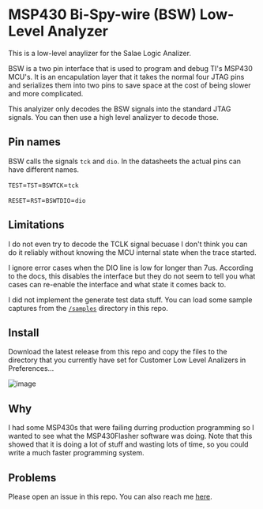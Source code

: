 # MSP430 Bi-Spy-wire (BSW) Low-Level Analyzer

This is a low-level anaylizer for the Salae Logic Analizer.

BSW is a two pin interface that is used to program and debug TI's MSP430 MCU's. It is an encapulation layer that it takes the normal four JTAG pins and serializes them into two pins to save space at the cost of being slower and more complicated. 

This analyizer only decodes the BSW signals into the standard JTAG signals. You can then use a high level analizyer to decode those. 

## Pin names

BSW calls the signals `tck` and `dio`. In the datasheets the actual pins can have different names. 

`TEST`=`TST`=`BSWTCK`=`tck`

`RESET`=`RST`=`BSWTDIO`=`dio`

## Limitations

I do not even try to decode the TCLK signal becuase I don't think you can do it reliably without knowing the MCU internal state when the trace started.

I ignore error cases when the DIO line is low for longer than 7us. According to the docs, this disables the interface but they do not seem to tell you what cases can re-enable the interface and what state it comes back to.

I did not implement the generate test data stuff. You can load some sample captures from the [`/samples`](/samples) directory in this repo.

## Install 
Download the latest release from this repo and copy the files to the directory that you currently have set for Customer Low Level Analizers in Preferences...

![image](https://github.com/bigjosh/BSWAnalyzer/assets/5520281/5f073f72-e8c3-47a0-8b22-8adfa809d303)

## Why

I had some MSP430s that were failing durring production programming so I wanted to see what the MSP430Flasher software was doing. Note that this showed that it is doing a lot of stuff and wasting lots of time, so you could write a much faster programming system.

## Problems

Please open an issue in this repo. You can also reach me [here](http://josh.com/contact.html).
